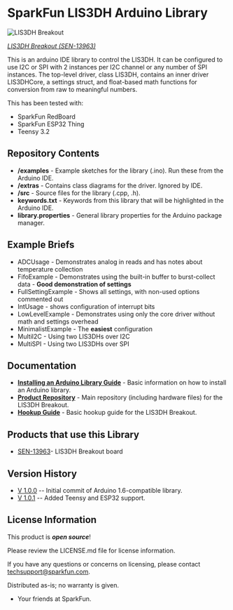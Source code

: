 SparkFun LIS3DH Arduino Library
========================================

 ![LIS3DH Breakout](https://cdn.sparkfun.com//assets/parts/1/1/6/8/0/13963-02.jpg)

 [*LIS3DH Breakout (SEN-13963)*](https://www.sparkfun.com/products/13963)

This is an arduino IDE library to control the LIS3DH.  It can be configured to use I2C or SPI with 2 instances per I2C channel or any number of SPI instances.  The top-level driver, class LIS3DH, contains an inner driver LIS3DHCore, a settings struct, and float-based math functions for conversion from raw to meaningful numbers.

This has been tested with:

* SparkFun RedBoard
* SparkFun ESP32 Thing
* Teensy 3.2

Repository Contents
-------------------

* **/examples** - Example sketches for the library (.ino). Run these from the Arduino IDE. 
* **/extras** - Contains class diagrams for the driver.  Ignored by IDE.
* **/src** - Source files for the library (.cpp, .h).
* **keywords.txt** - Keywords from this library that will be highlighted in the Arduino IDE. 
* **library.properties** - General library properties for the Arduino package manager. 

Example Briefs
--------------

* ADCUsage - Demonstrates analog in reads and has notes about temperature collection
* FifoExample - Demonstrates using the built-in buffer to burst-collect data - **Good demonstration of settings**
* FullSettingExample - Shows all settings, with non-used options commented out
* IntUsage - shows configuration of interrupt bits
* LowLevelExample - Demonstrates using only the core driver without math and settings overhead
* MinimalistExample - The **easiest** configuration
* MultiI2C - Using two LIS3DHs over I2C
* MultiSPI - Using two LIS3DHs over SPI

Documentation
--------------

* **[Installing an Arduino Library Guide](https://learn.sparkfun.com/tutorials/installing-an-arduino-library)** - Basic information on how to install an Arduino library.
* **[Product Repository](https://github.com/sparkfun/LIS3DH_Breakout)** - Main repository (including hardware files) for the LIS3DH Breakout.
* **[Hookup Guide](https://learn.sparkfun.com/tutorials/lis3dh-hookup-guide)** - Basic hookup guide for the LIS3DH Breakout.

Products that use this Library 
---------------------------------

* [SEN-13963](https://www.sparkfun.com/)- LIS3DH Breakout board

Version History
---------------

* [V 1.0.0](https://github.com/sparkfun/SparkFun_LIS3DH_Arduino_Library/releases/tag/V_1.0.0) -- Initial commit of Arduino 1.6-compatible library.
* [V 1.0.1](https://github.com/sparkfun/SparkFun_LIS3DH_Arduino_Library/releases/tag/V_1.0.1) -- Added Teensy and ESP32 support.

License Information
-------------------

This product is _**open source**_! 

Please review the LICENSE.md file for license information. 

If you have any questions or concerns on licensing, please contact techsupport@sparkfun.com.

Distributed as-is; no warranty is given.

- Your friends at SparkFun.

